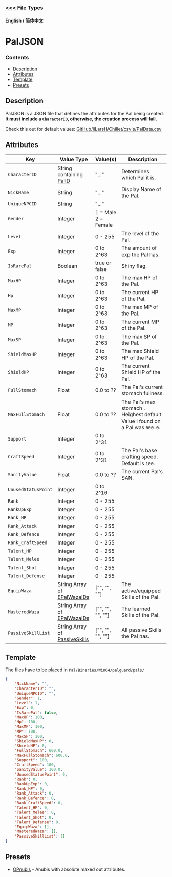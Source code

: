 ### [<<<](README.md) File Types

#### English / [简体中文](./PalJSON_ZH_CN.md)

# PalJSON

### Contents
- [Description](PalJSON.md#description)
- [Attributes](PalJSON.md#attributes)
- [Template](PalJSON.md#template)
- [Presets](PalJSON.md#presets)

## Description
PalJSON is a JSON file that defines the attributes for the Pal being created. **It must include a `CharacterID`, otherwise, the creation process will fail.**

Check this out for default values: [GitHub/iiLarsH/Chillet/csv's/PalData.csv](https://github.com/iiLarsH/Chillet/blob/698b5ea1190177533dc7924f9af9e40ff8ee4776/csv's/PalData.csv)

## Attributes

|Key|Value Type|Value(s)|Description|
|---|----------|--------|-----------|
|`CharacterID`|String containing [PalID](https://pwmodding.wiki/docs/game-data/monster-table)|"..."|Determines which Pal it is.|
|`NickName`|String|"..."|Display Name of the Pal.|
|`UniqueNPCID`|String|"..."||
|`Gender`|Integer|1 = Male<br>2 = Female||
|`Level`|Integer|0 - 255|The level of the Pal.|
|`Exp`|Integer|0 to 2^63|The amount of exp the Pal has.|
|`IsRarePal`|Boolean|true or false|Shiny flag.
|`MaxHP`|Integer|0 to 2^63|The max HP of the Pal.|
|`Hp`|Integer|0 to 2^63|The current HP of the Pal.|
|`MaxMP`|Integer|0 to 2^63|The max MP of the Pal.|
|`MP`|Integer|0 to 2^63|The current MP of the Pal.|
|`MaxSP`|Integer|0 to 2^63|The max SP of the Pal.|
|`ShieldMaxHP`|Integer|0 to 2^63|The max Shield HP of the Pal.|
|`ShieldHP`|Integer|0 to 2^63|The current Shield HP of the Pal.|
|`FullStomach`|Float|0.0 to ??|The Pal's current stomach fullness.|
|`MaxFullStomach`|Float|0.0 to ??|The Pal's max stomach . Heighest default Value I found on a Pal was `600.0`.|
|`Support`|Integer|0 to 2^31||
|`CraftSpeed`|Integer|0 to 2^31|The Pal's base crafting speed. Default is `100`.|
|`SanityValue`|Float|0.0 to ??|The current Pal's SAN.|
|`UnusedStatusPoint`|Integer|0 to 2^16||
|`Rank`|Integer|0 - 255|
|`RankUpExp`|Integer|0 - 255|
|`Rank_HP`|Integer|0 - 255|
|`Rank_Attack`|Integer|0 - 255|
|`Rank_Defence`|Integer|0 - 255|
|`Rank_CraftSpeed`|Integer|0 - 255|
|`Talent_HP`|Integer|0 - 255|
|`Talent_Melee`|Integer|0 - 255|
|`Talent_Shot`|Integer|0 - 255|
|`Talent_Defense`|Integer|0 - 255|
|`EquipWaza`|String Array of [EPalWazaIDs](../Data%20Lists/EPalWazaIDs.md)|["", "", ""]|The active/equipped Skills of the Pal.|
|`MasteredWaza`|String Array of [EPalWazaIDs](../Data%20Lists/EPalWazaIDs.md)|["", "", "", ""]|The learned Skills of the Pal.|
|`PassiveSkillList`|String Array of [PassiveSkills](../Data%20Lists/PassiveSkills.md)|["", "", "", ""]|All passive Skills the Pal has.|


## Template
The files have to be placed in [`Pal/Binaries/Win64/palguard/pals/`](../../README.md#windows)
```json
{
    "NickName": "",
    "CharacterID": "",
    "UniqueNPCID": "",
    "Gender": 1,
    "Level": 1,
    "Exp": 0,
    "IsRarePal": false,
    "MaxHP": 100,
    "Hp": 100,
    "MaxMP": 100,
    "MP": 100,
    "MaxSP": 100,
    "ShieldMaxHP": 0,
    "ShieldHP": 0,
    "FullStomach": 600.0,
    "MaxFullStomach": 600.0,
    "Support": 100,
    "CraftSpeed": 100,
    "SanityValue": 100.0,
    "UnusedStatusPoint": 0,
    "Rank": 0,
    "RankUpExp": 0,
    "Rank_HP": 0,
    "Rank_Attack": 0,
    "Rank_Defence": 0,
    "Rank_CraftSpeed": 0,
    "Talent_HP": 0,
    "Talent_Melee": 0,
    "Talent_Shot": 0,
    "Talent_Defense": 0,
    "EquipWaza": [],
    "MasteredWaza": [],
    "PassiveSkillList": []
}
```

## Presets
* [OPnubis](PalJSON%20Presets/OPnubis.json) - Anubis with absolute maxed out attributes.
